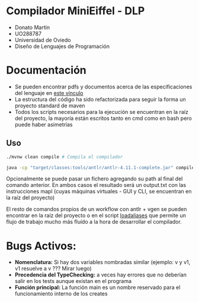 # Compilador MiniEiffel - DLP

- Donato  Martín
- UO288787
- Universidad de Oviedo 
- Diseño de Lenguajes de Programación

# Documentación

- Se pueden encontrar pdfs y documentos acerca de las especificaciones del lenguaje en [este vínculo](./specifications/docs)
- La estructura del código ha sido refactorizada para seguir la forma un proyecto standard de maven
- Todos los scripts necesarios para la ejecución se encuentran en la raíz del proyecto, la mayoría están escritos tanto en cmd como en bash pero puede haber asimetrías

## Uso

```sh 
./mvnw clean compile # Compila el compilador
```


```sh
java -cp "target/classes:tools/antlr/antlr-4.11.1-complete.jar" compiler.Main # Ejecuta el compilador sobre input.me
```

Opcionalmente se puede pasar un fichero agregando su path al final del comando anterior. En ambos casos el resultado será un output.txt con las instrucciones mapl (cuyas máquinas virtuales - GUI y CLI, se encuentran en la raíz del proyecto)

El resto de comandos propios de un workflow con antlr + vgen se pueden encontrar en la raíz del proyecto o en el script [loadaliases](./loadaliases) que permite un flujo de trabajo mucho más fluído a la hora de desarrollar el compilador.


# Bugs Activos:

- **Nomenclatura:** Si hay dos variables nombradas similar (ejemplo: v y v1, v1 resuelve a v ??? Mirar luego)
- **Precedencia del TypeChecking:** a veces hay errores que no deberían salir en los tests aunque existan en el programa
- **Función principal:** La función main es un nombre reservado para el funcionamiento interno de los creates
